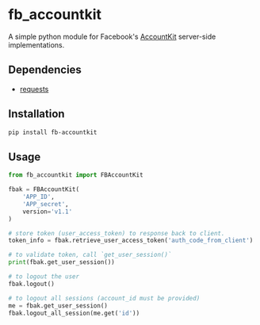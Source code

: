 # fb_accountkit

A simple python module for Facebook's [AccountKit](https://developers.facebook.com/docs/accountkit/) server-side implementations.

## Dependencies

- [requests](https://2.python-requests.org/en/master/#)

## Installation

```bash
pip install fb-accountkit
```

## Usage

```python
from fb_accountkit import FBAccountKit

fbak = FBAccountKit(
    'APP_ID',
    'APP_secret',
    version='v1.1'
)

# store token (user_access_token) to response back to client.
token_info = fbak.retrieve_user_access_token('auth_code_from_client')

# to validate token, call `get_user_session()`
print(fbak.get_user_session())

# to logout the user
fbak.logout()

# to logout all sessions (account_id must be provided)
me = fbak.get_user_session()
fbak.logout_all_session(me.get('id'))

```
